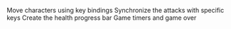 <!-- Project setup - Check
    index.html created
    style.js created
        canvas created with dimensions -->
<!-- Create player & Enemy - Check
    create classes to store multiple characters -->
Move characters using key bindings
Synchronize the attacks with specific keys
Create the health progress bar
Game timers and game over